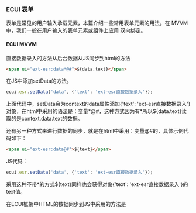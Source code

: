 ### ECUI 表单
表单是常见的用户输入承载元素，本篇介绍一些常用表单元素的用法。在 MVVM 中，我们一般在用户输入的表单元素或组件上应用 双向绑定。
#### ECUI MVVM

直接数据录入的方法从后台数据从JS同步到html的方法
```html
<span ui="ext-esr:data*@#">${data.text}</span>
```

在JS中添加setData的方法。
```js
ecui.esr.setData('data', {'text': 'ext-esr直接数据录入'});
```
上面代码中，setData会为context的data属性添加{'text': 'ext-esr直接数据录入'}对象，在html中采用的语法是：变量*@#，这种方式因为有*所以${data.text}读取的是context.data.text的数据。

还有另一种方式来进行数据的同步，就是在html中采用：变量@#的，具体示例代码如下：
```html
<span ui="ext-esr:data@#">${text}</span>
```
JS代码：
```js
ecui.esr.setData('data', {'text': 'ext-esr直接数据录入'});
```
采用这种不带*的方式${text}同样也会获得对象{'text': 'ext-esr直接数据录入'}的text值。

在ECUI框架中HTML的数据同步到JS中采用的方法是
